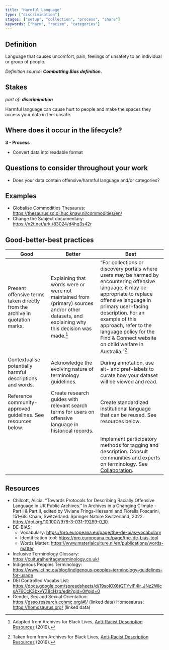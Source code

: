 ```yaml
---
title: "Harmful Language"
type: ["discrimination"]
stages: ["setup", "collection", "process", "share"]
keywords: ["harm", "racism", "categories"]
---
```




## Definition
Language that causes uncomfort, pain, feelings of unsafety to an individual or group of people.

_Definition source: **Combatting Bias definition.**_

## Stakes
_part of: **discrimination**_

Harmful language can cause hurt to people and make the spaces they access your data in feel unsafe. 

## Where does it occur in the lifecycle?

**3 - Process**

- Convert data into readable format


## Questions to consider throughout your work
- Does your data contain offensive/harmful language and/or categories?

## Examples
- Globalise Commodities Thesaurus: https://thesaurus.sd.di.huc.knaw.nl/commodities/en/ 
- Change the Subject documentary: https://n2t.net/ark:/83024/d4hq3s42r

## Good-better-best practices

| Good | Better | Best|
|---|---|---|
|Present offensive terms taken directly from the archive in quotation marks. | Explaining that words were or were not maintained from (primary) sources and/or other datasets, and explaining why this decision was made.[^1]| “For collections or discovery portals where users may be harmed by encountering offensive language, it may be appropriate to replace offensive language in primary user-facing description. For an example of this approach, refer to the language policy for the Find & Connect website on child welfare in Australia.”[^2]|
| Contextualise potentially harmful descriptions and words. | Acknowledge the evolving nature of terminology guidelines.| During annotation, use alt- and pref-labels to curate how your dataset will be viewed and read. |
| Reference community-approved guidelines. See resources below. | Create research guides with relevant search terms for users on offensive language in historical records.| Create standardized institutional language that can be reused. See resources below. | 
| | | Implement participatory methods for tagging and description. Consult communities and experts on terminology. See [Collaboration](/bias/types/collaboration).|

## Resources
- Chilcott, Alicia. “Towards Protocols for Describing Racially Offensive Language in UK Public Archives.” In Archives in a Changing Climate - Part I & Part II, edited by Viviane Frings-Hessami and Fiorella Foscarini, 151–68. Cham, Switzerland: Springer Nature Switzerland, 2022. https://doi.org/10.1007/978-3-031-19289-0_10.
- DE-BIAS: 
    - Vocabulary: https://pro.europeana.eu/page/the-de-bias-vocabulary 
    - Identification tool: https://pro.europeana.eu/page/the-de-bias-tool 
    - Words Matter: https://www.materialculture.nl/en/publications/words-matter 
- Inclusive Terminology Glossary: https://culturalheritageterminology.co.uk/ 
- Indigenous Peoples Terminology: https://www.ictinc.ca/blog/indigenous-peoples-terminology-guidelines-for-usage 
- DEI Controlled Vocabs List: https://docs.google.com/spreadsheets/d/19solOX6tQTYvlF4lr_JNz2WlcsA76CcK3bxvYZ8cHzg/edit?gid=0#gid=0 
- Gender, Sex and Sexual Orientation: https://gsso.research.cchmc.org/#!/ (linked data)
Homosaurus: https://homosaurus.org/ (linked data)

[^1]: Adapted from Archives for Black Lives, <a href='https://archivesforblacklives.wordpress.com/wp-content/uploads/2019/10/ardr_final.pdf'>Anti-Racist Description Resources</a> (2019).
[^2]: Taken from from Archives for Black Lives, <a href='https://archivesforblacklives.wordpress.com/wp-content/uploads/2019/10/ardr_final.pdf'>Anti-Racist Description Resources</a> (2019).
